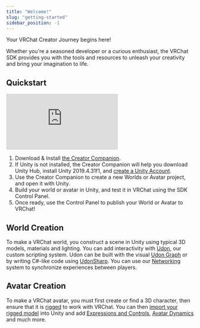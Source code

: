 ```yaml
---
title: "Welcome!"
slug: "getting-started"
sidebar_position: -1
---
```

Your VRChat Creator Journey begins here! 

Whether you're a seasoned developer or a curious enthusiast, the VRChat SDK provides you with the tools and resources to unleash your creativity and bring your imagination to life.

## Quickstart

<div class="video-container">
    <iframe src="https://www.youtube.com/embed/0u1g0TYoJsU" title="VRChat Creator Companion" frameborder="0" allow="encrypted-media; gyroscope; web-share" allowfullscreen></iframe>
</div>

1. Download & Install [the Creator Companion](https://vrchat.com/download/vcc).
2. If Unity is not installed, the Creator Companion will help you download Unity Hub,  install Unity 2019.4.31f1, and [create a Unity Account](https://id.unity.com/account/new).
3. Use the Creator Companion to create a new Worlds or Avatar project, and open it with Unity.
4. Build your world or avatar in Unity, and test it in VRChat using the SDK Control Panel.
5. Once ready, use the Control Panel to publish your World or Avatar to VRChat!

## World Creation

To make a VRChat world, you construct a scene in Unity using typical 3D models, materials and lighting. You can add interactivity with [Udon](/worlds/udon), our custom scripting system. Udon can be built with the visual [Udon Graph](/worlds/udon) or by writing C#-like code using [UdonSharp](https://udonsharp.docs.vrchat.com). You can use our [Networking](/worlds/udon/networking) system to synchronize experiences between players.

## Avatar Creation

To make a VRChat avatar, you must first create or find a 3D character, then ensure that it is [rigged](/avatars/creating-your-first-avatar#rigging-your-avatar) to work with VRChat. You can then [import your rigged model](/avatars/creating-your-first-avatar#importing-your-avatar) into Unity and add [Expressions and Controls](/avatars/expression-menu-and-controls), [Avatar Dynamics](/avatars/avatar-dynamics) and much more. 